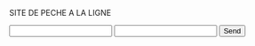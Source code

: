 <a>SITE DE PECHE A LA LIGNE</a>
<form action="https://formspree.io/f/mdopvykb" method="POST">
  <input type="text" name="name">
  <input type="email" name="_replyto">
  <input type="submit" value="Send">
</form>
